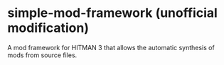 # simple-mod-framework (unofficial modification)
A mod framework for HITMAN 3 that allows the automatic synthesis of mods from source files.
